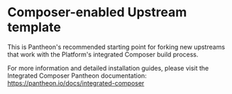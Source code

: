 # Composer-enabled Upstream template

This is Pantheon's recommended starting point for forking new upstreams that work with the Platform's integrated
Composer build process.

For more information and detailed installation guides, please visit the Integrated Composer Pantheon documentation: https://pantheon.io/docs/integrated-composer
